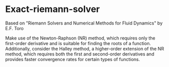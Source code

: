 # Exact-riemann-solver
Based on "Riemann Solvers and Numerical Methods for Fluid Dynamics" by E.F. Toro

Make use of the Newton-Raphson (NR) method, which requires only the first-order derivative and is suitable for finding the roots of a function. Additionally, consider the Halley method, a higher-order extension of the NR method, which requires both the first and second-order derivatives and provides faster convergence rates for certain types of functions.

